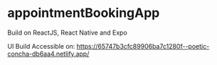﻿# appointmentBookingApp

 Build on ReactJS, React Native and Expo

UI Build Accessible on: https://65747b3cfc89906ba7c1280f--poetic-concha-db6aa4.netlify.app/


 
